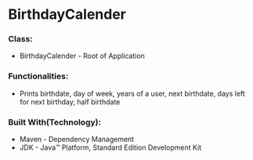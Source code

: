 # BirthdayCalender

### Class:
- BirthdayCalender - Root of Application

### Functionalities:
- Prints birthdate, day of week, years of a user, next birthdate, days left for next birthday, half birthdate

### Built With(Technology):

  - Maven - Dependency Management
  - JDK - Java™ Platform, Standard Edition Development Kit
